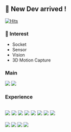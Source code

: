 
## 👋 New Dev arrived !
[![Hits](https://hits.seeyoufarm.com/api/count/incr/badge.svg?url=https%3A%2F%2Fgithub.com%2Fgjbae1212%2Fhit-counter&count_bg=%238A8A8A&title_bg=%234B4A4B&icon=&icon_color=%23C62828&title=hits&edge_flat=false)](https://hits.seeyoufarm.com)

### 🌱 Interest
- Socket
- Sensor
- Vision
- 3D Motion Capture
  
### Main
<img src="https://img.shields.io/badge/C++-00599C?style=plastic&logo=c%2B%2B&logoColor=white"/></a>
<img src="https://img.shields.io/badge/C-A8B9CC?style=plastic&logo=c%2B%2B&logoColor=WHITE"/></a>

### Experience

<img src="https://img.shields.io/badge/UE5-0E1128?style=plastic&logo=UnrealEngine&logoColor=white"/></a>
<img src="https://img.shields.io/badge/STM32-03234B?style=plastic&logo=STMicroelectronics&logoColor=white"/></a>
<img src="https://img.shields.io/badge/Blender-F5792A?style=plastic&logo=Blender&logoColor=white"/></a>
<img src="https://img.shields.io/badge/Oracle-F80000?style=plastic&logo=Oracle&logoColor=white"/></a>
<img src="https://img.shields.io/badge/MySQL-4479A1?style=plastic&logo=MySQL&logoColor=white"/></a>
<img src="https://img.shields.io/badge/Arduino-00979D?style=plastic&logo=Arduino&logoColor=white"/></a>
<img src="https://img.shields.io/badge/Git-F05032?style=plastic&logo=Git&logoColor=white"/></a>
<img src="https://img.shields.io/badge/OpenCV-5CE3EE8?style=plastic&logo=OpenCV&logoColor=white"/></a>
-------

<img src="https://img.shields.io/badge/Python-3776AB?style=plastic&logo=python&logoColor=white"/></a>
<img src="https://img.shields.io/badge/Java-4285F4?style=plastic&logo=Java&logoColor=white"/></a>
<img src="https://img.shields.io/badge/Linux-FCC624?style=plastic&logo=Linux&logoColor=white"/></a>
<img src="https://img.shields.io/badge/Ubuntu-E95420?style=plastic&logo=Ubuntu&logoColor=white"/></a> 


